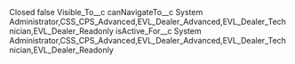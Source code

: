 <?xml version="1.0" encoding="UTF-8"?>
<CustomMetadata xmlns="http://soap.sforce.com/2006/04/metadata" xmlns:xsi="http://www.w3.org/2001/XMLSchema-instance" xmlns:xsd="http://www.w3.org/2001/XMLSchema">
    <label>Closed</label>
    <protected>false</protected>
    <values>
        <field>Visible_To__c</field>
        <value xsi:nil="true"/>
    </values>
    <values>
        <field>canNavigateTo__c</field>
        <value xsi:type="xsd:string">System Administrator,CSS_CPS_Advanced,EVL_Dealer_Advanced,EVL_Dealer_Technician,EVL_Dealer_Readonly</value>
    </values>
    <values>
        <field>isActive_For__c</field>
        <value xsi:type="xsd:string">System Administrator,CSS_CPS_Advanced,EVL_Dealer_Advanced,EVL_Dealer_Technician,EVL_Dealer_Readonly</value>
    </values>
</CustomMetadata>
